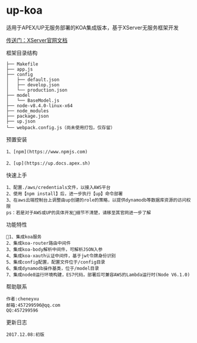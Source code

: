 # up-koa
适用于APEX/UP无服务部署的KOA集成版本，基于XServer无服务框架开发

[传送门：XServer官网文档](http://xserver.top)

框架目录结构
>
    ├── Makefile
    ├── app.js
    ├── config
    │   ├── default.json
    │   ├── develop.json
    │   └── production.json
    ├── model
    │   └── BaseModel.js
    ├── node-v8.4.0-linux-x64
    ├── node_modules
    ├── package.json
    ├── up.json
    └── webpack.config.js（尚未使用打包，仅存留）

预置安装
>
    1、[npm](https://www.npmjs.com)

    2、[up](https://up.docs.apex.sh)

快速上手
>
    1、配置./aws/credentials文件，以接入AWS平台
    2、使用【npm install】后，进一步执行【up】命令部署
    3、在aws云端控制台上调整由up创建的role的策略，以提供dynamodb等数据库资源的访问权限
    ps：若是对于AWS或UP的具体开发细节不清楚，请移至其官网进一步了解
    
功能特性
>
    1、集成koa服务
    2、集成koa-router路由中间件
    3、集成koa-body解析中间件，可解析JSON入参
    4、集成koa-xauth认证中间件，基于jwt令牌身份识别
    5、集成config配置，配置文件位于/config目录
    6、集成dynamodb操作基类，位于/model目录
    7、集成node8运行环境构建，ES7代码，部署后可兼容AWS的Lambda运行时(Node V6.1.0)

帮助联系
>
	作者:cheneyxu
	邮箱:457299596@qq.com
	QQ:457299596

更新日志
>
	2017.12.08:初版